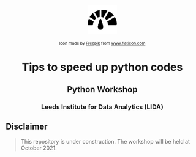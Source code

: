 <!-- PROJECT LOGO -->
<br />
<p align="center">
    <img src="../inputs/icons/speedometer.svg" alt="Logo" width="15% id="logo">
    <p  align="center" style="font-size:0.75em;">Icon made by <a href="https://www.freepik.com" title="Freepik">Freepik</a> from <a href="https://www.flaticon.com/" title="Flaticon">www.flaticon.com</a></p>
    <h1 align="center">Tips to speed up python codes</h1>
    <h2 align="center">Python Workshop</h2>
    <h3 align="center">Leeds Institute for Data Analytics (LIDA)</h3>
</p>

## Disclaimer

> This repository is under construction. 
> The workshop will be held at October 2021.